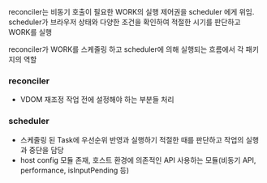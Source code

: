 reconciler는 비동기 호출이 필요한 WORK의 실행 제어권을 scheduler 에게 위임.
scheduler가 브라우저 상태와 다양한 조건을 확인하여 적절한 시기를 판단하고 WORK를 실행

reconciler가 WORK를 스케줄링 하고 scheduler에 의해 실행되는 흐름에서 각 패키지의 역할

### reconciler
- VDOM 재조정 작업 전에 설정해야 하는 부분들 처리
### scheduler
- 스케줄링 된 Task에 우선순위 반영과 실행하기 적절한 때를 판단하고 작업의 실행과 중단을 담당
- host config 모듈 존재, 호스트 환경에 의존적인 API 사용하는 모듈(비동기 API, performance, isInputPending 등)